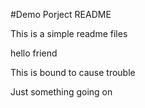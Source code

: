 #Demo Porject README

This is a simple readme files

hello friend

This is bound to cause trouble

Just something going on
